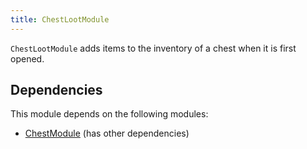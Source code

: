 ```yaml
---
title: ChestLootModule
---
```

`ChestLootModule` adds items to the inventory of a chest when it is first opened.

## Dependencies
This module depends on the following modules:
- [ChestModule](../chestmodule/) (has other dependencies)